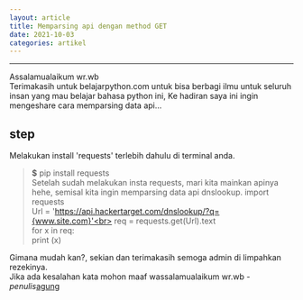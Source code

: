 ```yaml
---
layout: article
title: Memparsing api dengan method GET
date: 2021-10-03
categories: artikel
---
```

---
Assalamualaikum wr.wb<br>
Terimakasih untuk belajarpython.com untuk bisa berbagi ilmu untuk seluruh insan yang mau belajar bahasa python ini,
Ke hadiran saya ini ingin mengeshare cara memparsing data api...
## step
Melakukan install 'requests' terlebih dahulu di terminal anda.
> __$__ pip install requests<br>
Setelah sudah melakukan insta requests, mari kita mainkan apinya hehe,
semisal kita ingin memparsing data api dnslookup.
> import requests<br>
> Url = 'https://api.hackertarget.com/dnslookup/?q={www.site.com}'<br>
> req = requests.get(Url).text<br>
> for x in req:<br>
>    print (x)<br>

Gimana mudah kan?, sekian dan terimakasih semoga admin di limpahkan rezekinya.<br>
Jika ada kesalahan kata mohon maaf wassalamualaikum wr.wb
*- penulis*[agung](https://github.com/gitcomeon8)

